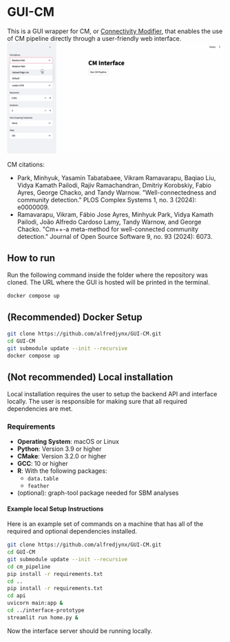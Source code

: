 # GUI-CM
This is a GUI wrapper for CM, or [Connectivity Modifier](https://github.com/illinois-or-research-analytics/cm_pipeline/tree/main), that enables the use of CM pipeline directly through a user-friendly web interface.
![](imgs/gui_cm_demo.gif)

CM citations:
- Park, Minhyuk, Yasamin Tabatabaee, Vikram Ramavarapu, Baqiao Liu, Vidya Kamath Pailodi, Rajiv Ramachandran, Dmitriy Korobskiy, Fabio Ayres, George Chacko, and Tandy Warnow. "Well-connectedness and community detection." PLOS Complex Systems 1, no. 3 (2024): e0000009.
- Ramavarapu, Vikram, Fábio Jose Ayres, Minhyuk Park, Vidya Kamath Pailodi, João Alfredo Cardoso Lamy, Tandy Warnow, and George Chacko. "Cm++-a meta-method for well-connected community detection." Journal of Open Source Software 9, no. 93 (2024): 6073.

## How to run
Run the following command inside the folder where the repository was cloned. The URL where the GUI is hosted will be printed in the terminal.
```bash
docker compose up
```


## (Recommended) Docker Setup

```bash
git clone https://github.com/alfredjynx/GUI-CM.git
cd GUI-CM
git submodule update --init --recursive
docker compose up
```

## (Not recommended) Local installation
Local installation requires the user to setup the backend API and interface locally. The user is responsible for making sure that all required dependencies are met.
### Requirements
- **Operating System**: macOS or Linux
- **Python**: Version 3.9 or higher
- **CMake**: Version 3.2.0 or higher
- **GCC**: 10 or higher
- **R**: With the following packages:
  - `data.table`
  - `feather`
- (optional): graph-tool package needed for SBM analyses


#### Example local Setup Instructions
Here is an example set of commands on a machine that has all of the required and optional dependencies installed.
```bash
git clone https://github.com/alfredjynx/GUI-CM.git
cd GUI-CM
git submodule update --init --recursive
cd cm_pipeline
pip install -r requirements.txt
cd ..
pip install -r requirements.txt
cd api
uvicorn main:app &
cd ../interface-prototype
streamlit run home.py &
```

Now the interface server should be running locally.

